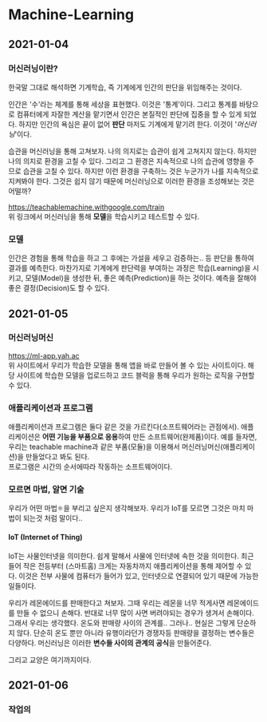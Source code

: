 # Machine-Learning

## 2021-01-04
### 머신러닝이란?
한국말 그대로 해석하면 기계학습, 즉 기계에게 인간의 판단을 위임해주는 것이다.  

인간은 '수'라는 체계를 통해 세상을 표현했다. 이것은 '통계'이다. 그리고 통계를 바탕으로 컴퓨터에게 자잘한 계산을 맡기면서 인간은 본질적인 판단에 집중을 할 수 있게 되었다. 하지만 인간의 욕심은 끝이 없어 **판단** 마저도 기계에게 맡기려 한다. 이것이 '*머신러닝*'이다. 

습관을 머신러닝을 통해 고쳐보자. 나의 의지로는 습관이 쉽게 고쳐지지 않는다. 하지만 나의 의지로 환경을 고칠 수 있다. 그리고 그 환경은 지속적으로 나의 습관에 영향을 주므로 습관을 고칠 수 있다. 하지만 이런 환경을 구축하느 것은 누군가가 나를 지속적으로 지켜봐야 한다. 그것은 쉽지 않기 때문에 머신러닝으로 이러한 환경을 조성해보는 것은 어떨까?  

https://teachablemachine.withgoogle.com/train  
위 링크에서 머신러닝을 통해 **모델**을 학습시키고 테스트할 수 있다.

### 모델
인간은 경험을 통해 학습을 하고 그 후에는 가설을 세우고 검증하는.. 등 판단을 통하여 결과를 예측한다. 마찬가지로 기계에게 판단력을 부여하는 과정은 학습(Learning)을 시키고, 모델(Model)을 생성한 뒤, 좋은 예측(Prediction)을 하는 것이다. 예측을 잘해야 좋은 결정(Decision)도 할 수 있다.  

## 2021-01-05
### 머신러닝머신
https://ml-app.yah.ac  
위 사이트에서 우리가 학습한 모델을 통해 앱을 바로 만들어 볼 수 있는 사이트이다. 해당 사이트에 학습한 모델을 업로드하고 코드 블럭을 통해 우리가 원하는 로직을 구현할 수 있다.  

### 애플리케이션과 프로그램
애플리케이션과 프로그램은 둘다 같은 것을 가르킨다(소프트웨어라는 관점에서). 
애플리케이션은 **어떤 기능을 부품으로 응용**하여 만든 소프트웨어(완제품)이다. 예를 들자면, 우리는 teachable machine과 같은 부품(모듈)을 이용해서 머신러닝머신(애플리케이션)을 만들었다고 봐도 된다.  
프로그램은 시간의 순서에따라 작동하는 소프트웨어이다.  

### 모르면 마법, 알면 기술
우리가 어떤 마법⚛️을 부리고 싶은지 생각해보자. 우리가 IoT를 모르면 그것은 마치 마법이 되는것 처럼 말이다..  
#### IoT (Internet of Thing)
IoT는 사물인터넷을 의미한다. 쉽게 말해서 사물에 인터넷에 속한 것을 의미한다. 최근들어 작은 전등부터 (스마트홈) 크게는 자동차까지 애플리케이션을 통해 제어할 수 있다. 이것은 전부 사물에 컴퓨터가 들어가 있고, 인터넷으로 연결되어 있기 때문에 가능한 일들이다.  

우리가 레몬에이드를 판매한다고 쳐보자. 그때 우리는 레몬을 너무 적게사면 레몬에이드를 만들 수 없으니 손해다. 반대로 너무 많이 사면 버려야되는 경우가 생겨서 손해이다. 그래서 우리는 생각했다. 온도와 판매량 사이의 관계를.. 그러나.. 현실은 그렇게 단순하지 않다. 단순히 온도 뿐만 아니라 유행이라던가 경쟁자등 판매량을 결정하는 변수들은 다양하다. 머신러닝은 이러한 **변수들 사이의 관계의 공식**을 만들어준다.  

그리고 교양은 여기까지이다.  

## 2021-01-06
### 작업의
